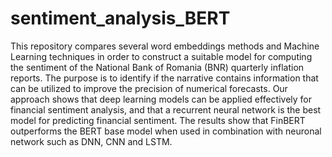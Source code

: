 # sentiment_analysis_BERT
This repository compares several word embeddings methods and Machine Learning techniques in order to construct a suitable model for computing the sentiment of the National Bank of Romania (BNR) quarterly inflation reports. The purpose is to identify if the narrative contains information that can be utilized to improve the precision of numerical forecasts. Our approach shows that deep learning models can be applied effectively for financial sentiment analysis, and that a recurrent neural network is the best model for predicting financial sentiment. The results show that FinBERT outperforms the BERT base model when used in combination with neuronal network such as DNN, CNN and LSTM.
